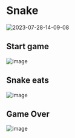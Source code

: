 # Snake
![2023-07-28-14-09-08](https://github.com/c3n9/Snake/assets/108518693/84f6364a-65eb-4514-9cf7-447c8c28a3fb)
## Start game
![image](https://github.com/c3n9/Snake/assets/108518693/6639c232-9cc4-42e1-94f9-b4f68c79977d)
## Snake eats
![image](https://github.com/c3n9/Snake/assets/108518693/3aea4ce0-3819-43dc-b480-844039de5865)
## Game Over
![image](https://github.com/c3n9/Snake/assets/108518693/7843271b-33cb-4e85-8368-b63d11bcd2ac)
